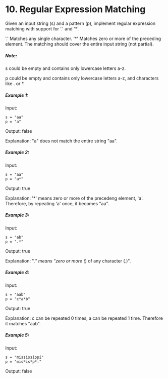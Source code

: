 # 10. Regular Expression Matching

Given an input string (s) and a pattern (p), implement regular expression matching with support for '.' and '*'.

'.' Matches any single character.
'*' Matches zero or more of the preceding element.
The matching should cover the entire input string (not partial).

##### Note:

s could be empty and contains only lowercase letters a-z.

p could be empty and contains only lowercase letters a-z, and characters like . or *.

##### Example 1:

Input:

    s = "aa"
    p = "a"

Output: false

Explanation: "a" does not match the entire string "aa".

##### Example 2:

Input:

    s = "aa"
    p = "a*"

Output: true

Explanation: '*' means zero or more of the precedeng element, 'a'. Therefore, by repeating 'a' once, it becomes "aa".

##### Example 3:

Input:

    s = "ab"
    p = ".*"

Output: true

Explanation: ".*" means "zero or more (*) of any character (.)".

##### Example 4:

Input:

    s = "aab"
    p = "c*a*b"

Output: true

Explanation: c can be repeated 0 times, a can be repeated 1 time. Therefore it matches "aab".

##### Example 5:

Input:

    s = "mississippi"
    p = "mis*is*p*."

Output: false